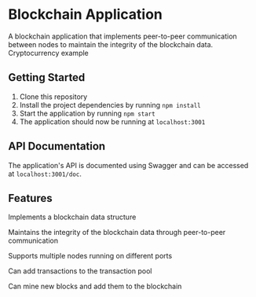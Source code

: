 # Blockchain Application
A blockchain application that implements peer-to-peer communication between nodes to maintain the integrity of the blockchain data.
Cryptocurrency example

## Getting Started
1. Clone this repository
2. Install the project dependencies by running `npm install`
3. Start the application by running `npm start`
4. The application should now be running at `localhost:3001`

## API Documentation
The application's API is documented using Swagger and can be accessed at `localhost:3001/doc`.

## Features
Implements a blockchain data structure

Maintains the integrity of the blockchain data through peer-to-peer communication

Supports multiple nodes running on different ports

Can add transactions to the transaction pool

Can mine new blocks and add them to the blockchain
